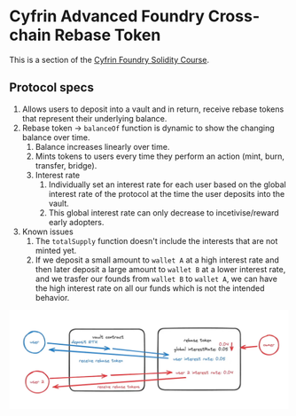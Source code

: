 # Cyfrin Advanced Foundry Cross-chain Rebase Token

This is a section of the [Cyfrin Foundry Solidity Course](https://github.com/Cyfrin/foundry-full-course-cu?tab=readme-ov-file#advanced-foundry-section-4-foundry-cross-chain-rebase-token).

## Protocol specs

1. Allows users to deposit into a vault and in return, receive rebase tokens that represent their underlying balance.
2. Rebase token -> `balanceOf` function is dynamic to show the changing balance over time.
    1. Balance increases linearly over time.
    2. Mints tokens to users every time they perform an action (mint, burn, transfer, bridge).
    3. Interest rate
        1. Individually set an interest rate for each user based on the global interest rate of the protocol at the time the user deposits into the vault.
        2. This global interest rate can only decrease to incetivise/reward early adopters.
3. Known issues
    1. The `totalSupply` function doesn't include the interests that are not minted yet.
    2. If we deposit a small amount to `wallet A` at a high interest rate
    and then later deposit a large amount to `wallet B` at a lower interest rate,
    and we trasfer our founds from `wallet B` to `wallet A`,
    we can have the high interest rate on all our funds which is not the intended behavior.

![alt text](img/protocol.png)
